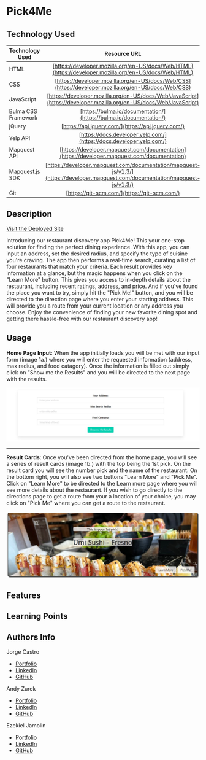 # Pick4Me

## Technology Used

| Technology Used     |                                                           Resource URL                                                           |
| ------------------- | :------------------------------------------------------------------------------------------------------------------------------: |
| HTML                |              [https://developer.mozilla.org/en-US/docs/Web/HTML](https://developer.mozilla.org/en-US/docs/Web/HTML)              |
| CSS                 |               [https://developer.mozilla.org/en-US/docs/Web/CSS](https://developer.mozilla.org/en-US/docs/Web/CSS)               |
| JavaScript          |        [https://developer.mozilla.org/en-US/docs/Web/JavaScript](https://developer.mozilla.org/en-US/docs/Web/JavaScript)        |
| Bulma CSS Framework |                                [https://bulma.io/documentation/](https://bulma.io/documentation/)                                |
| jQuery              |                                        [https://api.jquery.com/](https://api.jquery.com/)                                        |
| Yelp API            |                               [https://docs.developer.yelp.com/](https://docs.developer.yelp.com/)                               |
| Mapquest API        |                   [https://developer.mapquest.com/documentation](https://developer.mapquest.com/documentation)                   |
| Mapquest.js SDK     | [https://developer.mapquest.com/documentation/mapquest-js/v1.3/](https://developer.mapquest.com/documentation/mapquest-js/v1.3/) |
| Git                 |                                           [https://git-scm.com/](https://git-scm.com/)                                           |

## Description

[Visit the Deployed Site](https://jacastro619.github.io/Pick4Me/)

Introducing our restaurant discovery app Pick4Me! This your one-stop solution for finding the perfect dining experience. With this app, you can input an address, set the desired radius, and specify the type of cuisine you're craving. The app then performs a real-time search, curating a list of four restaurants that match your criteria. Each result provides key information at a glance, but the magic happens when you click on the "Learn More" button. This gives you access to in-depth details about the restaurant, including recent ratings, address, and price. And if you've found the place you want to try, simply hit the "Pick Me!" button, and you will be directed to the direction page where you enter your starting address. This will provide you a route from your current location or any address you choose. Enjoy the convenience of finding your new favorite dining spot and getting there hassle-free with our restaurant discovery app!

## Usage

**Home Page Input**: When the app initially loads you will be met with our input form (image 1a.) where you will enter the requested information (address, max radius, and food catagory). Once the information is filled out simply click on "Show me the Results" and you will be directed to the next page with the results.

![Screenshot of home page form](./assets/images/Home%20Page%20Input%20screenshot.JPG)

---

**Result Cards**: Once you've been directed from the home page, you will see a series of result cards (image 1b.) with the top being the 1st pick. On the result card you will see the number pick and the name of the restaurant. On the bottom right, you will also see two buttons "Learn More" and "Pick Me". Click on "Learn More" to be directed to the Learn more page where you will see more details about the restaurant. If you wish to go directly to the directions page to get a route from your a location of your choice, you may click on "Pick Me" where you can get a route to the restaurant.

![Screenshot of result cards](./assets/images/Result%20card%20screenshot.JPG)

## Features

## Learning Points

## Authors Info
Jorge Castro
- [Portfolio](https://jacastro619.github.io/my-portfolio/)
- [LinkedIn](https://www.linkedin.com/in/jorge-castro-2a9545177/)
- [GitHub](https://github.com/Jacastro619)

Andy Zurek
- [Portfolio](https://azurek17.github.io/zurek-portfolio/)
- [LinkedIn](https://www.linkedin.com/in/andy-zurek-374bb9291/)
- [GitHub](https://github.com/AZurek17)

Ezekiel Jamolin
- [Portfolio](https://ezekiel186.github.io/portfolio/)
- [LinkedIn](https://www.linkedin.com/in/ezekiel-jamolin-747150291/)
- [GitHub](https://github.com/Ezekiel186)